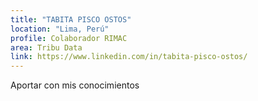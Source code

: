 ```yaml
---
title: "TABITA PISCO OSTOS"
location: "Lima, Perú"
profile: Colaborador RIMAC
area: Tribu Data
link: https://www.linkedin.com/in/tabita-pisco-ostos/
---
```


Aportar con mis conocimientos